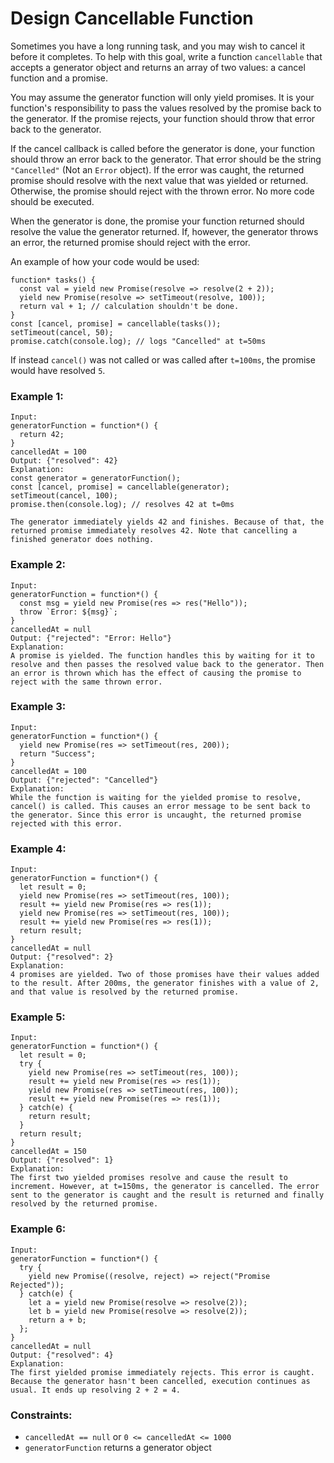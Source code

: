 # Design Cancellable Function

Sometimes you have a long running task, and you may wish to cancel it before it completes. To help with this goal, write a function `cancellable` that accepts a generator object and returns an array of two values: a cancel function and a promise.

You may assume the generator function will only yield promises. It is your function's responsibility to pass the values resolved by the promise back to the generator. If the promise rejects, your function should throw that error back to the generator.

If the cancel callback is called before the generator is done, your function should throw an error back to the generator. That error should be the string `"Cancelled"` (Not an `Error` object). If the error was caught, the returned promise should resolve with the next value that was yielded or returned. Otherwise, the promise should reject with the thrown error. No more code should be executed.

When the generator is done, the promise your function returned should resolve the value the generator returned. If, however, the generator throws an error, the returned promise should reject with the error.

An example of how your code would be used:

```
function* tasks() {
  const val = yield new Promise(resolve => resolve(2 + 2));
  yield new Promise(resolve => setTimeout(resolve, 100));
  return val + 1; // calculation shouldn't be done.
}
const [cancel, promise] = cancellable(tasks());
setTimeout(cancel, 50);
promise.catch(console.log); // logs "Cancelled" at t=50ms
```

If instead `cancel()` was not called or was called after `t=100ms`, the promise would have resolved `5`.

### Example 1:

```
Input: 
generatorFunction = function*() { 
  return 42; 
}
cancelledAt = 100
Output: {"resolved": 42}
Explanation:
const generator = generatorFunction();
const [cancel, promise] = cancellable(generator);
setTimeout(cancel, 100);
promise.then(console.log); // resolves 42 at t=0ms

The generator immediately yields 42 and finishes. Because of that, the returned promise immediately resolves 42. Note that cancelling a finished generator does nothing.
```

### Example 2:

```
Input:
generatorFunction = function*() { 
  const msg = yield new Promise(res => res("Hello")); 
  throw `Error: ${msg}`; 
}
cancelledAt = null
Output: {"rejected": "Error: Hello"}
Explanation:
A promise is yielded. The function handles this by waiting for it to resolve and then passes the resolved value back to the generator. Then an error is thrown which has the effect of causing the promise to reject with the same thrown error.
```

### Example 3:

```
Input: 
generatorFunction = function*() { 
  yield new Promise(res => setTimeout(res, 200)); 
  return "Success"; 
}
cancelledAt = 100
Output: {"rejected": "Cancelled"}
Explanation:
While the function is waiting for the yielded promise to resolve, cancel() is called. This causes an error message to be sent back to the generator. Since this error is uncaught, the returned promise rejected with this error.
```

### Example 4:

```
Input:
generatorFunction = function*() { 
  let result = 0; 
  yield new Promise(res => setTimeout(res, 100));
  result += yield new Promise(res => res(1)); 
  yield new Promise(res => setTimeout(res, 100)); 
  result += yield new Promise(res => res(1)); 
  return result;
}
cancelledAt = null
Output: {"resolved": 2}
Explanation:
4 promises are yielded. Two of those promises have their values added to the result. After 200ms, the generator finishes with a value of 2, and that value is resolved by the returned promise.
```

### Example 5:

```
Input: 
generatorFunction = function*() { 
  let result = 0; 
  try { 
    yield new Promise(res => setTimeout(res, 100)); 
    result += yield new Promise(res => res(1)); 
    yield new Promise(res => setTimeout(res, 100)); 
    result += yield new Promise(res => res(1)); 
  } catch(e) { 
    return result; 
  } 
  return result; 
}
cancelledAt = 150
Output: {"resolved": 1}
Explanation:
The first two yielded promises resolve and cause the result to increment. However, at t=150ms, the generator is cancelled. The error sent to the generator is caught and the result is returned and finally resolved by the returned promise.
```

### Example 6:

```
Input: 
generatorFunction = function*() { 
  try { 
    yield new Promise((resolve, reject) => reject("Promise Rejected")); 
  } catch(e) { 
    let a = yield new Promise(resolve => resolve(2));
    let b = yield new Promise(resolve => resolve(2)); 
    return a + b; 
  }; 
}
cancelledAt = null
Output: {"resolved": 4}
Explanation:
The first yielded promise immediately rejects. This error is caught. Because the generator hasn't been cancelled, execution continues as usual. It ends up resolving 2 + 2 = 4.
```

### Constraints:

- `cancelledAt == null` or `0 <= cancelledAt <= 1000`
- `generatorFunction` returns a generator object

